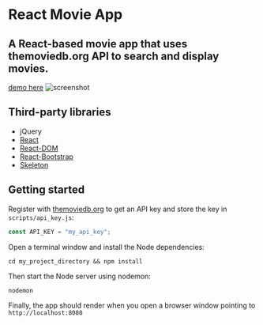# React Movie App

A React-based movie app that uses themoviedb.org API to search and display movies.
-------
[demo here](https://still-sierra-68199.herokuapp.com/)
![screenshot](http://i63.tinypic.com/25pr9zs.png)

## Third-party libraries
* jQuery
* [React](https://facebook.github.io/react/)
* [React-DOM](https://www.npmjs.com/package/react-dom)
* [React-Bootstrap](https://react-bootstrap.github.io/)
* [Skeleton](http://getskeleton.com/)

## Getting started
Register with [themoviedb.org](https://www.themoviedb.org/account/signup) to get an API key and store the key in `scripts/api_key.js`:
```javascript
const API_KEY = "my_api_key";
```
Open a terminal window and install the Node dependencies:
```shell
cd my_project_directory && npm install
```
Then start the Node server using nodemon:
```shell
nodemon
```
Finally, the app should render when you open a browser window pointing to `http://localhost:8080`